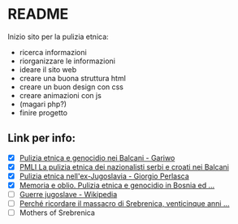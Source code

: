 # README
Inizio sito per la pulizia etnica:
* ricerca informazioni
* riorganizzare le informazioni
* ideare il sito web
* creare una buona struttura html
* creare un buon design con css
* creare animazioni con js
* (magari php?)
* finire progetto
## Link per info:
- [x] [Pulizia etnica e genocidio nei Balcani - Gariwo](https://it.gariwo.net/educazione/approfondimenti/pulizia-etnica-e-genocidio-nei-balcani-3499.html) 
- [x] [PMLI La pulizia etnica dei nazionalisti serbi e croati nei Balcani](http://www.pmli.it/puliziaetnicabalcani.htm)
- [x] [Pulizia etnica nell'ex-Jugoslavia - Giorgio Perlasca](https://www.giorgioperlasca.it/per-non-dimenticare/ex-jugoslavia/)
- [x] [Memoria e oblio. Pulizia etnica e genocidio in Bosnia ed ...](https://www.twai.it/articles/srebrenica-genocidio-bosnia-memoria/)
- [ ] [Guerre jugoslave - Wikipedia](https://it.wikipedia.org/wiki/Guerre_jugoslave)
- [ ] [Perché ricordare il massacro di Srebrenica, venticinque anni ...](https://www.internazionale.it/notizie/tom-mockaitis/2020/07/10/srebrenica-anniversario-venticinque)
- [ ] Mothers of Srebrenica
